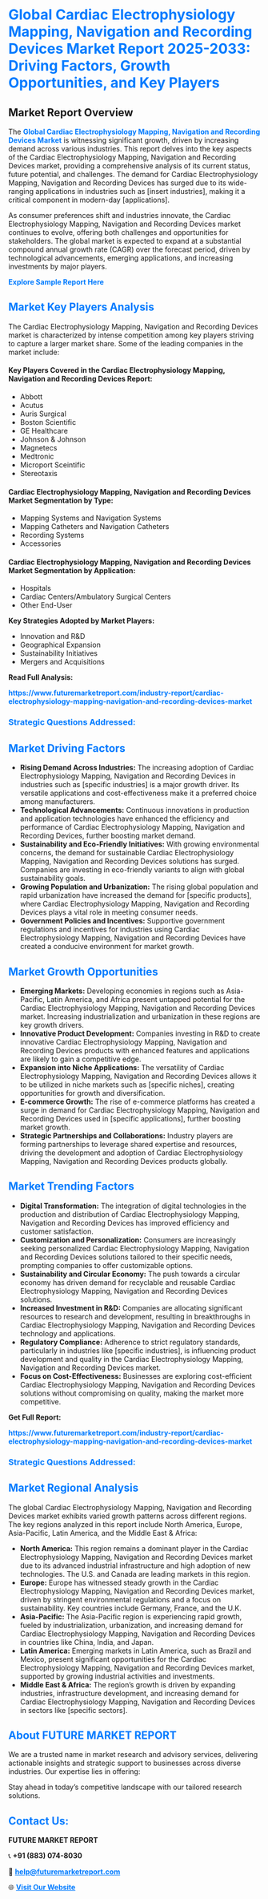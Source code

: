 <h1 style="color: #007BFF;">Global Cardiac Electrophysiology Mapping, Navigation and Recording Devices Market Report 2025-2033: Driving Factors, Growth Opportunities, and Key Players</h1>

<section id="overview">
<h2>Market Report Overview</h2>
<p>The <a href="https://www.futuremarketreport.com/industry-report/cardiac-electrophysiology-mapping-navigation-and-recording-devices-market" style="color: #007BFF; text-decoration: none;"><strong>Global Cardiac Electrophysiology Mapping, Navigation and Recording Devices Market</strong></a> is witnessing significant growth, driven by increasing demand across various industries. This report delves into the key aspects of the Cardiac Electrophysiology Mapping, Navigation and Recording Devices market, providing a comprehensive analysis of its current status, future potential, and challenges. The demand for Cardiac Electrophysiology Mapping, Navigation and Recording Devices has surged due to its wide-ranging applications in industries such as [insert industries], making it a critical component in modern-day [applications].</p>
<p>As consumer preferences shift and industries innovate, the Cardiac Electrophysiology Mapping, Navigation and Recording Devices market continues to evolve, offering both challenges and opportunities for stakeholders. The global market is expected to expand at a substantial compound annual growth rate (CAGR) over the forecast period, driven by technological advancements, emerging applications, and increasing investments by major players.</p>
</section>

<section id="overview">
<p><a href="https://www.futuremarketreport.com/request-sample/reportId=55805" style="color: #007BFF; text-decoration: none;"><strong>Explore Sample Report Here</strong></a></p>
</section>

<section id="key-players">
<h2 style="color: #007BFF;">Market Key Players Analysis</h2>
<p>The Cardiac Electrophysiology Mapping, Navigation and Recording Devices market is characterized by intense competition among key players striving to capture a larger market share. Some of the leading companies in the market include:</p>
<h4>Key Players Covered in the Cardiac Electrophysiology Mapping, Navigation and Recording Devices Report:</h4>
<ul><li>Abbott</li><li>Acutus</li><li>Auris Surgical</li><li>Boston Scientific</li><li>GE Healthcare</li><li>Johnson &amp; Johnson</li><li>Magnetecs</li><li>Medtronic</li><li>Microport Sceintific</li><li>Stereotaxis</li></ul>
<h4>Cardiac Electrophysiology Mapping, Navigation and Recording Devices Market Segmentation by Type:</h4>
<ul><li>Mapping Systems and Navigation Systems</li><li>Mapping Catheters and Navigation Catheters</li><li>Recording Systems</li><li>Accessories</li></ul>

<h4>Cardiac Electrophysiology Mapping, Navigation and Recording Devices Market Segmentation by Application:</h4>
<ul><li>Hospitals</li><li>Cardiac Centers/Ambulatory Surgical Centers</li><li>Other End-User</li></ul>
<p><strong>Key Strategies Adopted by Market Players:</strong></p>
<ul>
<li>Innovation and R&D</li>
<li>Geographical Expansion</li>
<li>Sustainability Initiatives</li>
<li>Mergers and Acquisitions</li>
</ul>
</section>

<section>
<p><strong>Read Full Analysis: </strong></p><a href="https://www.futuremarketreport.com/industry-report/cardiac-electrophysiology-mapping-navigation-and-recording-devices-market" style="color: #007BFF; text-decoration: none;"><strong>https://www.futuremarketreport.com/industry-report/cardiac-electrophysiology-mapping-navigation-and-recording-devices-market</strong></a>
<h3 style="color: #007BFF;">Strategic Questions Addressed:</h3>
</section>

<section id="driving-factors">
<h2 style="color: #007BFF;">Market Driving Factors</h2>
<ul>
<li><strong>Rising Demand Across Industries:</strong> The increasing adoption of Cardiac Electrophysiology Mapping, Navigation and Recording Devices in industries such as [specific industries] is a major growth driver. Its versatile applications and cost-effectiveness make it a preferred choice among manufacturers.</li>
<li><strong>Technological Advancements:</strong> Continuous innovations in production and application technologies have enhanced the efficiency and performance of Cardiac Electrophysiology Mapping, Navigation and Recording Devices, further boosting market demand.</li>
<li><strong>Sustainability and Eco-Friendly Initiatives:</strong> With growing environmental concerns, the demand for sustainable Cardiac Electrophysiology Mapping, Navigation and Recording Devices solutions has surged. Companies are investing in eco-friendly variants to align with global sustainability goals.</li>
<li><strong>Growing Population and Urbanization:</strong> The rising global population and rapid urbanization have increased the demand for [specific products], where Cardiac Electrophysiology Mapping, Navigation and Recording Devices plays a vital role in meeting consumer needs.</li>
<li><strong>Government Policies and Incentives:</strong> Supportive government regulations and incentives for industries using Cardiac Electrophysiology Mapping, Navigation and Recording Devices have created a conducive environment for market growth.</li>
</ul>
</section>

<section id="growth-opportunities">
<h2 style="color: #007BFF;">Market Growth Opportunities</h2>
<ul>
<li><strong>Emerging Markets:</strong> Developing economies in regions such as Asia-Pacific, Latin America, and Africa present untapped potential for the Cardiac Electrophysiology Mapping, Navigation and Recording Devices market. Increasing industrialization and urbanization in these regions are key growth drivers.</li>
<li><strong>Innovative Product Development:</strong> Companies investing in R&D to create innovative Cardiac Electrophysiology Mapping, Navigation and Recording Devices products with enhanced features and applications are likely to gain a competitive edge.</li>
<li><strong>Expansion into Niche Applications:</strong> The versatility of Cardiac Electrophysiology Mapping, Navigation and Recording Devices allows it to be utilized in niche markets such as [specific niches], creating opportunities for growth and diversification.</li>
<li><strong>E-commerce Growth:</strong> The rise of e-commerce platforms has created a surge in demand for Cardiac Electrophysiology Mapping, Navigation and Recording Devices used in [specific applications], further boosting market growth.</li>
<li><strong>Strategic Partnerships and Collaborations:</strong> Industry players are forming partnerships to leverage shared expertise and resources, driving the development and adoption of Cardiac Electrophysiology Mapping, Navigation and Recording Devices products globally.</li>
</ul>
</section>

<section id="trending-factors">
<h2 style="color: #007BFF;">Market Trending Factors</h2>
<ul>
<li><strong>Digital Transformation:</strong> The integration of digital technologies in the production and distribution of Cardiac Electrophysiology Mapping, Navigation and Recording Devices has improved efficiency and customer satisfaction.</li>
<li><strong>Customization and Personalization:</strong> Consumers are increasingly seeking personalized Cardiac Electrophysiology Mapping, Navigation and Recording Devices solutions tailored to their specific needs, prompting companies to offer customizable options.</li>
<li><strong>Sustainability and Circular Economy:</strong> The push towards a circular economy has driven demand for recyclable and reusable Cardiac Electrophysiology Mapping, Navigation and Recording Devices solutions.</li>
<li><strong>Increased Investment in R&D:</strong> Companies are allocating significant resources to research and development, resulting in breakthroughs in Cardiac Electrophysiology Mapping, Navigation and Recording Devices technology and applications.</li>
<li><strong>Regulatory Compliance:</strong> Adherence to strict regulatory standards, particularly in industries like [specific industries], is influencing product development and quality in the Cardiac Electrophysiology Mapping, Navigation and Recording Devices market.</li>
<li><strong>Focus on Cost-Effectiveness:</strong> Businesses are exploring cost-efficient Cardiac Electrophysiology Mapping, Navigation and Recording Devices solutions without compromising on quality, making the market more competitive.</li>
</ul>
</section>

<section>
<p><strong>Get Full Report: </strong></p><a href="https://www.futuremarketreport.com/industry-report/cardiac-electrophysiology-mapping-navigation-and-recording-devices-market" style="color: #007BFF; text-decoration: none;"><strong>https://www.futuremarketreport.com/industry-report/cardiac-electrophysiology-mapping-navigation-and-recording-devices-market</strong></a>
<h3 style="color: #007BFF;">Strategic Questions Addressed:</h3>
</section>


<section id="regional-analysis">
<h2 style="color: #007BFF;">Market Regional Analysis</h2>
<p>The global Cardiac Electrophysiology Mapping, Navigation and Recording Devices market exhibits varied growth patterns across different regions. The key regions analyzed in this report include North America, Europe, Asia-Pacific, Latin America, and the Middle East & Africa:</p>
<ul>
<li><strong>North America:</strong> This region remains a dominant player in the Cardiac Electrophysiology Mapping, Navigation and Recording Devices market due to its advanced industrial infrastructure and high adoption of new technologies. The U.S. and Canada are leading markets in this region.</li>
<li><strong>Europe:</strong> Europe has witnessed steady growth in the Cardiac Electrophysiology Mapping, Navigation and Recording Devices market, driven by stringent environmental regulations and a focus on sustainability. Key countries include Germany, France, and the U.K.</li>
<li><strong>Asia-Pacific:</strong> The Asia-Pacific region is experiencing rapid growth, fueled by industrialization, urbanization, and increasing demand for Cardiac Electrophysiology Mapping, Navigation and Recording Devices in countries like China, India, and Japan.</li>
<li><strong>Latin America:</strong> Emerging markets in Latin America, such as Brazil and Mexico, present significant opportunities for the Cardiac Electrophysiology Mapping, Navigation and Recording Devices market, supported by growing industrial activities and investments.</li>
<li><strong>Middle East & Africa:</strong> The region’s growth is driven by expanding industries, infrastructure development, and increasing demand for Cardiac Electrophysiology Mapping, Navigation and Recording Devices in sectors like [specific sectors].</li>
</ul>
</section>

<footer>
<h2 style="color: #007BFF;">About FUTURE MARKET REPORT</h2>
<p>We are a trusted name in market research and advisory services, delivering actionable insights and strategic support to businesses across diverse industries. Our expertise lies in offering:</p>

<p>Stay ahead in today’s competitive landscape with our tailored research solutions.</p>

<h2 style="color: #007BFF;">Contact Us:</h2>
<p><strong>FUTURE MARKET REPORT</strong></p>
<p>📞 <strong>+91 (883) 074-8030</strong></p>
<p>📧 <strong><a href="mailto:help@futuremarketreport.com" style="color: #007BFF;">help@futuremarketreport.com</a></strong></p>
<p>🌐 <strong><a href="https://www.futuremarketreport.com/" style="color: #007BFF;">Visit Our Website</a></strong></p>
</footer>